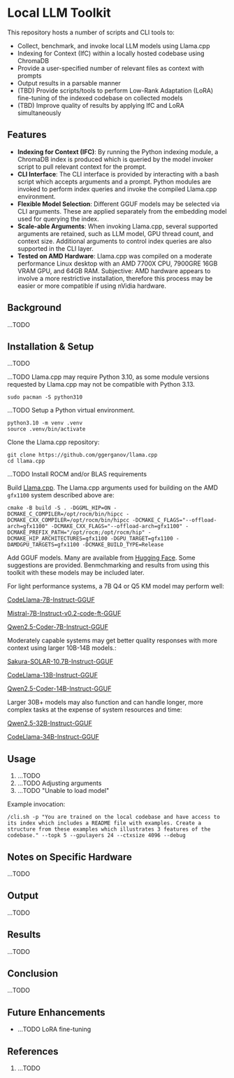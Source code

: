 # Local LLM Toolkit

This repository hosts a number of scripts and CLI tools to:
- Collect, benchmark, and invoke local LLM models using Llama.cpp
- Indexing for Context (IfC) within a locally hosted codebase using ChromaDB
- Provide a user-specified number of relevant files as context with prompts
- Output results in a parsable manner
- (TBD) Provide scripts/tools to perform Low-Rank Adaptation (LoRA) fine-tuning of the indexed codebase on collected models
- (TBD) Improve quality of results by applying IfC and LoRA simultaneously

## Features
- **Indexing for Context (IFC)**: By running the Python indexing module, a ChromaDB index is produced which is queried by the model invoker script to pull relevant context for the prompt.
- **CLI Interface**: The CLI interface is provided by interacting with a bash script which accepts arguments and a prompt. Python modules are invoked to perform index queries and invoke the compiled Llama.cpp environment.
- **Flexible Model Selection**: Different GGUF models may be selected via CLI arguments. These are applied separately from the embedding model used for querying the index.
- **Scale-able Arguments**: When invoking Llama.cpp, several supported arguments are retained, such as LLM model, GPU thread count, and context size. Additional arguments to control index queries are also supported in the CLI layer.
- **Tested on AMD Hardware**: Llama.cpp was compiled on a moderate performance Linux desktop with an AMD 7700X CPU, 7900GRE 16GB VRAM GPU, and 64GB RAM. Subjective: AMD hardware appears to involve a more restrictive installation, therefore this process may be easier or more compatible if using nVidia hardware.

## Background
...TODO

## Installation & Setup
...TODO

...TODO Llama.cpp may require Python 3.10, as some module versions requested by Llama.cpp may not be compatible with Python 3.13.
```
sudo pacman -S python310
```

...TODO Setup a Python virtual environment.
```
python3.10 -m venv .venv
source .venv/bin/activate
```
   
Clone the Llama.cpp repository:
```
git clone https://github.com/ggerganov/llama.cpp
cd llama.cpp
```

...TODO Install ROCM and/or BLAS requirements

Build [Llama.cpp](https://github.com/ggml-org/llama.cpp). The Llama.cpp arguments used for building on the AMD `gfx1100` system described above are:
```
cmake -B build -S . -DGGML_HIP=ON -DCMAKE_C_COMPILER=/opt/rocm/bin/hipcc -DCMAKE_CXX_COMPILER=/opt/rocm/bin/hipcc -DCMAKE_C_FLAGS="--offload-arch=gfx1100" -DCMAKE_CXX_FLAGS="--offload-arch=gfx1100" -DCMAKE_PREFIX_PATH="/opt/rocm;/opt/rocm/hip" -DCMAKE_HIP_ARCHITECTURES=gfx1100 -DGPU_TARGET=gfx1100 -DAMDGPU_TARGETS=gfx1100 -DCMAKE_BUILD_TYPE=Release
```
Add GGUF models. Many are available from [Hugging Face](https://huggingface.co). Some suggestions are provided. Benmchmarking and results from using this toolkit with these models may be included later.

For light performance systems, a 7B Q4 or Q5 KM model may perform well:

[CodeLlama-7B-Instruct-GGUF](https://huggingface.co/TheBloke/CodeLlama-7B-Instruct-GGUF)

[Mistral-7B-Instruct-v0.2-code-ft-GGUF](https://huggingface.co/TheBloke/Mistral-7B-Instruct-v0.2-code-ft-GGUF)

[Qwen2.5-Coder-7B-Instruct-GGUF](https://huggingface.co/Qwen/Qwen2.5-Coder-7B-Instruct-GGUF)

Moderately capable systems may get better quality responses with more context using larger 10B-14B models.:

[Sakura-SOLAR-10.7B-Instruct-GGUF](https://huggingface.co/TheBloke/Sakura-SOLAR-Instruct-GGUF)

[CodeLlama-13B-Instruct-GGUF](https://huggingface.co/TheBloke/CodeLlama-13B-Instruct-GGUF)

[Qwen2.5-Coder-14B-Instruct-GGUF](https://huggingface.co/Qwen/Qwen2.5-Coder-14B-Instruct-GGUF)

Larger 30B+ models may also function and can handle longer, more complex tasks at the expense of system resources and time:

[Qwen2.5-32B-Instruct-GGUF](https://huggingface.co/Qwen/Qwen2.5-32B-Instruct-GGUF)

[CodeLlama-34B-Instruct-GGUF](https://huggingface.co/TheBloke/CodeLlama-34B-Instruct-GGUF)

## Usage
1. ...TODO
2. ...TODO Adjusting arguments
3. ...TODO "Unable to load model"

Example invocation:
```
/cli.sh -p "You are trained on the local codebase and have access to its index which includes a README file with examples. Create a structure from these examples which illustrates 3 features of the codebase." --topk 5 --gpulayers 24 --ctxsize 4096 --debug
```

## Notes on Specific Hardware
...TODO

## Output
...TODO

## Results
...TODO

## Conclusion
...TODO

## Future Enhancements
- ...TODO LoRA fine-tuning

## References
1. ...TODO
